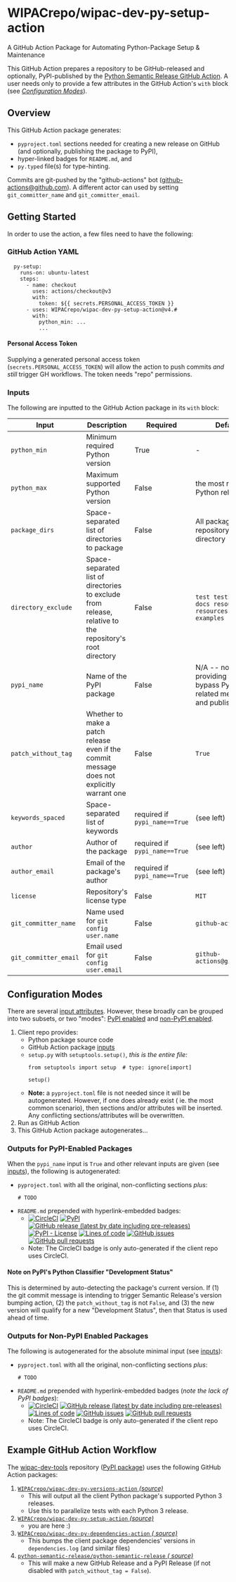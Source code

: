 # WIPACrepo/wipac-dev-py-setup-action

A GitHub Action Package for Automating Python-Package Setup & Maintenance

This GitHub Action prepares a repository to be GitHub-released and optionally, PyPI-published by
the [Python Semantic Release GitHub Action](https://python-semantic-release.readthedocs.io/en/latest/). A user needs
only to provide a few attributes in the GitHub Action's `with` block (see [*Configuration
Modes*](#configuration-modes)).

## Overview

This GitHub Action package generates:

- `pyproject.toml` sections needed for creating a new release on GitHub (and optionally, publishing the package to
  PyPI),
- hyper-linked badges for `README.md`, and
- `py.typed` file(s) for type-hinting.

Commits are git-pushed by the "github-actions" bot (github-actions@github.com). A different actor can used by
setting `git_committer_name` and `git_committer_email`.

## Getting Started

In order to use the action, a few files need to have the following:

### GitHub Action YAML

```
  py-setup:
    runs-on: ubuntu-latest
    steps:
      - name: checkout
        uses: actions/checkout@v3
        with:
          token: ${{ secrets.PERSONAL_ACCESS_TOKEN }}
      - uses: WIPACrepo/wipac-dev-py-setup-action@v4.#
        with:
          python_min: ...
          ...
```

#### Personal Access Token

Supplying a generated personal access token (`secrets.PERSONAL_ACCESS_TOKEN`) will allow the action to push commits *and
still* trigger GH workflows. The token needs "repo" permissions.

### Inputs

The following are inputted to the GitHub Action package in its `with` block:

| Input                 | Description                                                                                              | Required                      | Default                                                                    |
|-----------------------|----------------------------------------------------------------------------------------------------------|-------------------------------|----------------------------------------------------------------------------|
| `python_min`          | Minimum required Python version                                                                          | True                          | -                                                                          |
| `python_max`          | Maximum supported Python version                                                                         | False                         | the most recent Python release                                             |
| `package_dirs`        | Space-separated list of directories to package                                                           | False                         | All packages in the repository's root directory                            |
| `directory_exclude`   | Space-separated list of directories to exclude from release, relative to the repository's root directory | False                         | `test tests doc docs resource resources example examples`                  |
| `pypi_name`           | Name of the PyPI package                                                                                 | False                         | N/A -- not providing this will bypass PyPI-related metadata and publishing |
| `patch_without_tag`   | Whether to make a patch release even if the commit message does not explicitly warrant one               | False                         | `True`                                                                     |
| `keywords_spaced`     | Space-separated list of keywords                                                                         | required if `pypi_name==True` | (see left)                                                                 |
| `author`              | Author of the package                                                                                    | required if `pypi_name==True` | (see left)                                                                 |
| `author_email`        | Email of the package's author                                                                            | required if `pypi_name==True` | (see left)                                                                 |
| `license`             | Repository's license type                                                                                | False                         | `MIT`                                                                      |
| `git_committer_name`  | Name used for `git config user.name`                                                                     | False                         | `github-actions`                                                           |
| `git_committer_email` | Email used for `git config user.email`                                                                   | False                         | `github-actions@github.com`                                                |

## Configuration Modes

There are several [input attributes](#inputs). However, these broadly can be grouped into two subsets, or two "modes":
[PyPI enabled](#outputs-for-pypi-enabled-packages)
and [non-PyPI enabled](#outputs-for-non-pypi-enabled-packages).

1. Client repo provides:
    - Python package source code
    - GitHub Action package [inputs](#inputs)
    - `setup.py` with `setuptools.setup()`,
      *this is the entire file:*
        ```
        from setuptools import setup  # type: ignore[import]

        setup()
        ```
    - **Note:** a `pyproject.toml` file is not needed since it will be autogenerated. However, if one does already
      exist (
      ie. the most common scenario), then sections and/or attributes will be inserted. Any conflicting
      sections/attributes will be overwritten.
2. Run as GitHub Action
3. This GitHub Action package autogenerates...

### Outputs for PyPI-Enabled Packages

When the `pypi_name` input is `True` and other relevant inputs are given (see [inputs](#inputs)), the following is
autogenerated:

- `pyproject.toml` with all the original, non-conflicting sections *plus*:
    ```
   # TODO
    ```
- `README.md` prepended with hyperlink-embedded badges:
    + [![CircleCI](https://img.shields.io/circleci/build/github/WIPACrepo/wipac-dev-tools)](https://app.circleci.com/pipelines/github/WIPACrepo/wipac-dev-tools?branch=main&filter=all) [![PyPI](https://img.shields.io/pypi/v/wipac-dev-tools)](https://pypi.org/project/wipac-dev-tools/) [![GitHub release (latest by date including pre-releases)](https://img.shields.io/github/v/release/WIPACrepo/wipac-dev-tools?include_prereleases)](https://github.com/WIPACrepo/wipac-dev-tools/) [![PyPI - License](https://img.shields.io/pypi/l/wipac-dev-tools)](https://github.com/WIPACrepo/wipac-dev-tools/blob/main/LICENSE) [![Lines of code](https://img.shields.io/tokei/lines/github/WIPACrepo/wipac-dev-tools)](https://github.com/WIPACrepo/wipac-dev-tools/) [![GitHub issues](https://img.shields.io/github/issues/WIPACrepo/wipac-dev-tools)](https://github.com/WIPACrepo/wipac-dev-tools/issues?q=is%3Aissue+sort%3Aupdated-desc+is%3Aopen) [![GitHub pull requests](https://img.shields.io/github/issues-pr/WIPACrepo/wipac-dev-tools)](https://github.com/WIPACrepo/wipac-dev-tools/pulls?q=is%3Apr+sort%3Aupdated-desc+is%3Aopen)
    + Note: The CircleCI badge is only auto-generated if the client repo uses CircleCI.

#### Note on PyPI's Python Classifier "Development Status"

This is determined by auto-detecting the package's current version. If (1) the git commit message is intending to
trigger
Semantic Release's version bumping action, (2) the `patch_without_tag` is not `False`, and (3) the new version will
qualify for
a new "Development Status", then that Status is used ahead of time.

### Outputs for Non-PyPI Enabled Packages

The following is autogenerated for the absolute minimal input (see [inputs](#inputs)):

- `pyproject.toml` with all the original, non-conflicting sections *plus*:
  ```
  # TODO
  ```
- `README.md` prepended with hyperlink-embedded badges (*note the lack of PyPI badges*):
    + [![CircleCI](https://img.shields.io/circleci/build/github/WIPACrepo/wipac-dev-tools)](https://app.circleci.com/pipelines/github/WIPACrepo/wipac-dev-tools?branch=main&filter=all) [![GitHub release (latest by date including pre-releases)](https://img.shields.io/github/v/release/WIPACrepo/wipac-dev-tools?include_prereleases)](https://github.com/WIPACrepo/wipac-dev-tools/) [![Lines of code](https://img.shields.io/tokei/lines/github/WIPACrepo/wipac-dev-tools)](https://github.com/WIPACrepo/wipac-dev-tools/) [![GitHub issues](https://img.shields.io/github/issues/WIPACrepo/wipac-dev-tools)](https://github.com/WIPACrepo/wipac-dev-tools/issues?q=is%3Aissue+sort%3Aupdated-desc+is%3Aopen) [![GitHub pull requests](https://img.shields.io/github/issues-pr/WIPACrepo/wipac-dev-tools)](https://github.com/WIPACrepo/wipac-dev-tools/pulls?q=is%3Apr+sort%3Aupdated-desc+is%3Aopen)
    + Note: The CircleCI badge is only auto-generated if the client repo uses CircleCI.

## Example GitHub Action Workflow

The [wipac-dev-tools](https://github.com/WIPACrepo/wipac-dev-tools/blob/main/.github/workflows/wipac-cicd.yml)
repository ([PyPI package](https://pypi.org/project/wipac-dev-tools/)) uses the following GitHub Action
packages:

1. [`WIPACrepo/wipac-dev-py-versions-action` _(source)_](https://github.com/WIPACrepo/wipac-dev-py-versions-action)
    - This will output all the client Python package's supported Python 3 releases.
    - Use this to parallelize tests with each Python 3 release.
1. [`WIPACrepo/wipac-dev-py-setup-action` _(source)_](https://github.com/WIPACrepo/wipac-dev-py-setup-action)
    - you are here :)
1. [`WIPACrepo/wipac-dev-py-dependencies-action`  _(
   source)_](https://github.com/WIPACrepo/wipac-dev-py-dependencies-action)
    - This bumps the client package dependencies' versions in `dependencies.log` (and similar files)
1. [`python-semantic-release/python-semantic-release` _(
   source)_](https://python-semantic-release.readthedocs.io/en/latest/)
    - This will make a new GitHub Release and a PyPI Release (if not disabled with `patch_without_tag = False`).